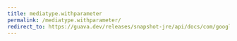 ```yaml
---
title: mediatype.withparameter
permalink: /mediatype.withparameter/
redirect_to: https://guava.dev/releases/snapshot-jre/api/docs/com/google/common/net/MediaType.html#withParameter-java.lang.String-java.lang.String-
---
```

